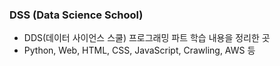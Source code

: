 ### DSS (Data Science School)

- DDS(데이터 사이언스 스쿨) 프로그래밍 파트 학습 내용을 정리한 곳
- Python, Web, HTML, CSS, JavaScript, Crawling, AWS 등